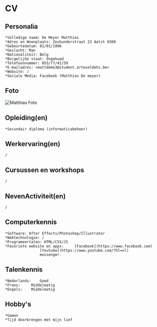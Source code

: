 CV
==

**Personalia**
-----------
	*Volledige naam: De Meyer Matthias
	*Adres en Woonplaats: Zesbunderstraat 23 Aalst 9300
	*Geboortedatum: 01/01/1996
	*Geslacht: Man
	*Nationaliteit: Belg
	*Burgelijke staat: Ongehuwd
	*Telefoonnummer: 053/77/41/59
	*E-mailadres: <mattdeme3@student.arteveldehs.be>
	*Website: /
	*Sociale Media: Facebook (Matthias De meyer)

Foto
----

![Matthias Foto](https://chamilo.arteveldehs.be/chamilo/files/userpictures/s90438.jpg)
	


Opleiding(en)
------------
	*Secundair diploma (informaticabeheer)


Werkervaring(en)
----------------
	/


Cursussen en workshops
----------------------
	/

NevenActiviteit(en)
-------------------
	/

Computerkennis
--------------
	*Software: After Effects/Photoshop/Illustrator
	*Webtechnologie: /
	*Programeertalen: HTML/CSS/JS
	*Favoriete website en apps: 	[Facebook](https://www.facebook.com)
					[Youtube](https://www.youtube.com/?hl=nl)
					messenger.
	

Talenkennis
-----------
	*Nederlands: 	Goed
	*Frans:		Middelmatig
	*Engels: 	Middelmatig

Hobby's
-------
	*Gamen
	*Tijd doorbrengen met mijn lief



